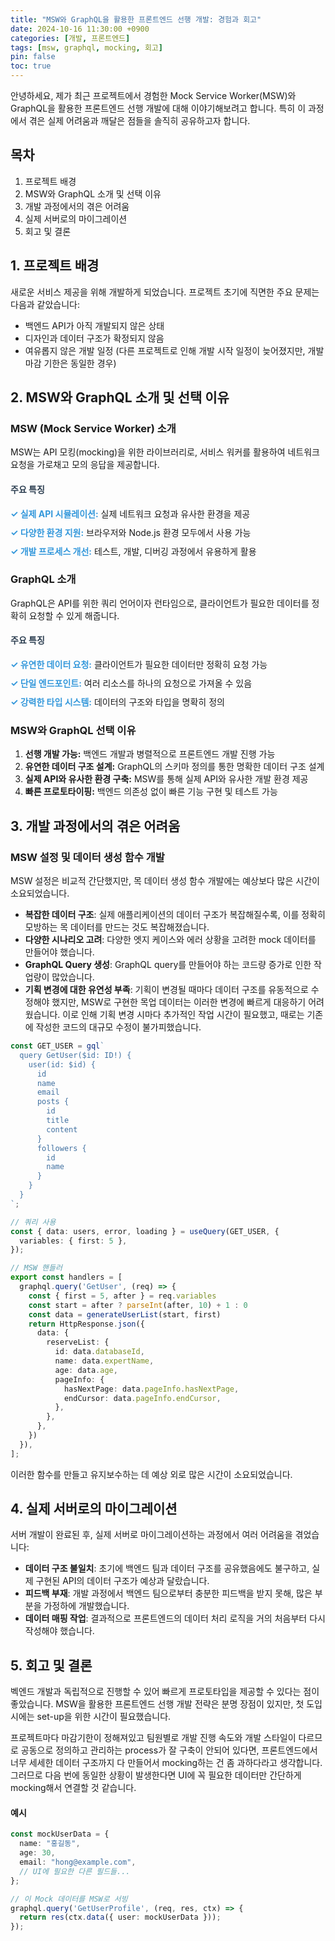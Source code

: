 ```yaml
---
title: "MSW와 GraphQL을 활용한 프론트엔드 선행 개발: 경험과 회고"
date: 2024-10-16 11:30:00 +0900
categories: [개발, 프론트엔드]
tags: [msw, graphql, mocking, 회고]
pin: false
toc: true
---
```


안녕하세요, 제가 최근 프로젝트에서 경험한 Mock Service Worker(MSW)와 GraphQL을 활용한 프론트엔드 선행 개발에 대해 이야기해보려고 합니다.
특히 이 과정에서 겪은 실제 어려움과 깨달은 점들을 솔직히 공유하고자 합니다.

## 목차

1. 프로젝트 배경
2. MSW와 GraphQL 소개 및 선택 이유
3. 개발 과정에서의 겪은 어려움
4. 실제 서버로의 마이그레이션
5. 회고 및 결론

## 1. 프로젝트 배경

새로운 서비스 제공을 위해 개발하게 되었습니다. 프로젝트 초기에 직면한 주요 문제는 다음과 같았습니다:

- 백엔드 API가 아직 개발되지 않은 상태
- 디자인과 데이터 구조가 확정되지 않음
- 여유롭지 않은 개발 일정 (다른 프로젝트로 인해 개발 시작 일정이 늦어졌지만, 개발 마감 기한은 동일한 경우)

## 2. MSW와 GraphQL 소개 및 선택 이유

### MSW (Mock Service Worker) 소개

MSW는 API 모킹(mocking)을 위한 라이브러리로, 서비스 워커를 활용하여 네트워크 요청을 가로채고 모의 응답을 제공합니다.

<h4 style="color: #2c3e50;">주요 특징</h4>
<ul style="list-style-type: none; padding-left: 0;">
  <li style="margin-bottom: 10px;">
    <span style="font-weight: bold; color: #3498db;">✓ 실제 API 시뮬레이션:</span> 실제 네트워크 요청과 유사한 환경을 제공
  </li>
  <li style="margin-bottom: 10px;">
    <span style="font-weight: bold; color: #3498db;">✓ 다양한 환경 지원:</span> 브라우저와 Node.js 환경 모두에서 사용 가능
  </li>
  <li style="margin-bottom: 10px;">
    <span style="font-weight: bold; color: #3498db;">✓ 개발 프로세스 개선:</span> 테스트, 개발, 디버깅 과정에서 유용하게 활용
  </li>
</ul>

### GraphQL 소개

GraphQL은 API를 위한 쿼리 언어이자 런타임으로, 클라이언트가 필요한 데이터를 정확히 요청할 수 있게 해줍니다.

<h4 style="color: #2c3e50;">주요 특징</h4>
<ul style="list-style-type: none; padding-left: 0;">
  <li style="margin-bottom: 10px;">
    <span style="font-weight: bold; color: #3498db;">✓ 유연한 데이터 요청:</span> 클라이언트가 필요한 데이터만 정확히 요청 가능
  </li>
  <li style="margin-bottom: 10px;">
    <span style="font-weight: bold; color: #3498db;">✓ 단일 엔드포인트:</span> 여러 리소스를 하나의 요청으로 가져올 수 있음
  </li>
  <li style="margin-bottom: 10px;">
    <span style="font-weight: bold; color: #3498db;">✓ 강력한 타입 시스템:</span> 데이터의 구조와 타입을 명확히 정의
  </li>
</ul>

### MSW와 GraphQL 선택 이유

1. **선행 개발 가능:** 백엔드 개발과 병렬적으로 프론트엔드 개발 진행 가능
2. **유연한 데이터 구조 설계:** GraphQL의 스키마 정의를 통한 명확한 데이터 구조 설계
3. **실제 API와 유사한 환경 구축:** MSW를 통해 실제 API와 유사한 개발 환경 제공
4. **빠른 프로토타이핑:** 백엔드 의존성 없이 빠른 기능 구현 및 테스트 가능

## 3. 개발 과정에서의 겪은 어려움

### MSW 설정 및 데이터 생성 함수 개발

MSW 설정은 비교적 간단했지만, 목 데이터 생성 함수 개발에는 예상보다 많은 시간이 소요되었습니다.

- **복잡한 데이터 구조**: 실제 애플리케이션의 데이터 구조가 복잡해질수록, 이를 정확히 모방하는 목 데이터를 만드는 것도 복잡해졌습니다.
- **다양한 시나리오 고려**: 다양한 엣지 케이스와 에러 상황을 고려한 mock 데이터를 만들어야 했습니다.
- **GraphQL Query 생성**: GraphQL query를 만들어야 하는 코드량 증가로 인한 작업량이 많았습니다.
- **기획 변경에 대한 유연성 부족**: 기획이 변경될 때마다 데이터 구조를 유동적으로 수정해야 했지만, MSW로 구현한 목업 데이터는 이러한 변경에 빠르게 대응하기 어려웠습니다. 이로 인해 기획 변경 시마다 추가적인 작업 시간이 필요했고, 때로는 기존에 작성한 코드의 대규모 수정이 불가피했습니다.


```typescript
const GET_USER = gql`
  query GetUser($id: ID!) {
    user(id: $id) {
      id
      name
      email
      posts {
        id
        title
        content
      }
      followers {
        id
        name
      }
    }
  }
`;

// 쿼리 사용
const { data: users, error, loading } = useQuery(GET_USER, {
  variables: { first: 5 },
});

// MSW 핸들러
export const handlers = [
  graphql.query('GetUser', (req) => {
    const { first = 5, after } = req.variables
    const start = after ? parseInt(after, 10) + 1 : 0
    const data = generateUserList(start, first)
    return HttpResponse.json({
      data: {
        reserveList: {
          id: data.databaseId,
          name: data.expertName,
          age: data.age,
          pageInfo: {
            hasNextPage: data.pageInfo.hasNextPage,
            endCursor: data.pageInfo.endCursor,
          },
        },
      },
    })
  }),
];
```

이러한 함수를 만들고 유지보수하는 데 예상 외로 많은 시간이 소요되었습니다.

## 4. 실제 서버로의 마이그레이션

서버 개발이 완료된 후, 실제 서버로 마이그레이션하는 과정에서 여러 어려움을 겪었습니다:

- **데이터 구조 불일치**: 초기에 백엔드 팀과 데이터 구조를 공유했음에도 불구하고, 실제 구현된 API의 데이터 구조가 예상과 달랐습니다.
- **피드백 부재**: 개발 과정에서 백엔드 팀으로부터 충분한 피드백을 받지 못해, 많은 부분을 가정하에 개발했습니다.
- **데이터 매핑 작업**: 결과적으로 프론트엔드의 데이터 처리 로직을 거의 처음부터 다시 작성해야 했습니다.



## 5. 회고 및 결론
벡엔드 개발과 독립적으로 진행할 수 있어 빠르게 프로토타입을 제공할 수 있다는 점이 좋았습니다.
MSW을 활용한 프론트엔드 선행 개발 전략은 분명 장점이 있지만, 첫 도입시에는 set-up을 위한 시간이 필요했습니다.

프로젝트마다 마감기한이 정해져있고 팀원별로 개발 진행 속도와 개발 스타일이 다르므로
공동으로 정의하고 관리하는 process가 잘 구축이 안되어 있다면, 프론트엔드에서 너무 세세한 데이터 구조까지 다 만들어서 mocking하는 건 좀 과하다라고 생각합니다. 
그러므로 다음 번에 동일한 상황이 발생한다면
UI에 꼭 필요한 데이터만 간단하게 mocking해서 연결할 것 같습니다.

#### 예시
```typescript
const mockUserData = {
  name: "홍길동",
  age: 30,
  email: "hong@example.com",
  // UI에 필요한 다른 필드들...
};

// 이 Mock 데이터를 MSW로 서빙
graphql.query('GetUserProfile', (req, res, ctx) => {
  return res(ctx.data({ user: mockUserData }));
});
```

